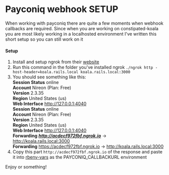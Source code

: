 # Payconiq webhook SETUP
When working with payconiq there are quite a few moments when webhook callbacks are required. Since when you are working on constipated-koala 
you are most likely working in a localhosted environment 
I've written this short setup so you can still work on it


#### Setup
1. Install and setup ngrok from their [website](https://ngrok.com/download)
1. Run this command in the folder you've installed ngrok `./ngrok http -host-header=koala.rails.local koala.rails.local:3000`
1. You should see something like this:<br>
**Session Status**                online                                            
**Account**                       Nireon (Plan: Free)                               
**Version**                       2.3.35                                            
**Region**                        United States (us)                                
**Web Interface**                 http://127.0.0.1:4040                             
**Session Status**                online                                            
**Account**                       Nireon (Plan: Free)                               
**Version**                       2.3.35                                            
**Region**                        United States (us)                                
**Web Interface**                 http://127.0.0.1:4040                             
**Forwarding**                    ***http://acdecf972fbf.ngrok.io*** -> http://koala.rails.local:3000                             
**Forwarding**                    https://acdecf972fbf.ngrok.io -> http://koala.rails.local:3000        
1. Copy this part `http://acdecf972fbf.ngrok.io` of the response and paste it into [rbenv-vars](/.rbenv-vars) as the PAYCONIQ_CALLBACKURL environment

Enjoy or something!